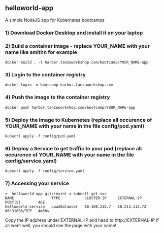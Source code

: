 ## helloworld-app
A simple NodeJS app for Kubernetes bootcamps

### 1) Download Docker Desktop and install it on your laptop

### 2) Build a container image - replace YOUR_NAME with your name like amithn for example
```
docker build . -t harbor.tanzuworkshop.com/bootcamp/YOUR_NAME-app
```

### 3) Login to the container registry
```
docker login -u bootcamp harbor.tanzuworkshop.com
```

### 4) Push the image to the container registry 
```
docker push harbor.tanzuworkshop.com/bootcamp/YOUR_NAME-app
```

### 5) Deploy the image to Kubernetes (replace all occurence of YOUR_NAME with your name in the file config/pod.yaml)

```
kubectl apply -f config/pod.yaml
```

### 6) Deploy a Service to get traffic to your pod (replace all occurence of YOUR_NAME with your name in the file config/service.yaml)

```
kubectl apply -f config/service.yaml
```

### 7) Accessing your service 
```
➜  helloworld-app git:(main) ✗ kubectl get svc
NAME                 TYPE           CLUSTER-IP     EXTERNAL-IP     PORT(S)        AGE
helloworld-service   LoadBalancer   10.108.235.7   10.213.112.72   80:31866/TCP   4m58s
```

Copy the IP address under EXTERNAL-IP and head to http://EXTERNAL-IP 
if all went well, you should see the page with your name! 

